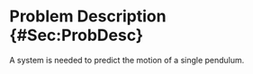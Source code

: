 # Problem Description {#Sec:ProbDesc}

A system is needed to predict the motion of a single pendulum.

